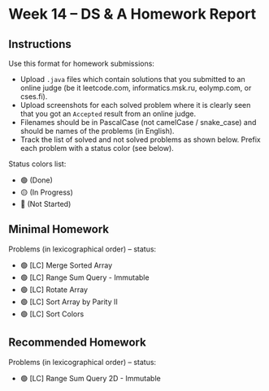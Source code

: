 # Week 14 – DS & A Homework Report

## Instructions

Use this format for homework submissions:

- Upload `.java` files which contain solutions that you submitted to an online judge (be it leetcode.com, informatics.msk.ru, eolymp.com, or cses.fi).
- Upload screenshots for each solved problem where it is clearly seen that you got an `Accepted` result from an online judge.
- Filenames should be in PascalCase (not camelCase / snake_case) and should be names of the problems (in English).
- Track the list of solved and not solved problems as shown below. Prefix each problem with a status color (see below).

Status colors list:

- 🟢 (Done)
- 🟡 (In Progress)
- 🔴 (Not Started)

## Minimal Homework

Problems (in lexicographical order) – status:

- 🟢 [LC] Merge Sorted Array
- 🟢 [LC] Range Sum Query - Immutable
- 🟢 [LC] Rotate Array
- 🟢 [LC] Sort Array by Parity II
- 🟢 [LC] Sort Colors

## Recommended Homework

Problems (in lexicographical order) – status:

- 🟢 [LC] Range Sum Query 2D - Immutable
